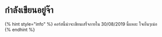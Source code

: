 # กำลังเขียนอยู่จ๊า

{% hint style="info" %}
คอร์สนี้น่าจะเขียนเสร็จภายใน 30/08/2019 นี้แหละ ใจเย็นๆเน่อ
{% endhint %}


